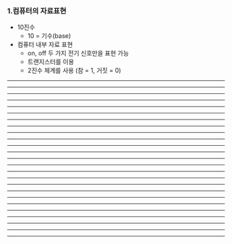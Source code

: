 ### 1.컴퓨터의 자료표현

- 10진수
  - 10 = 기수(base)
- 컴퓨터 내부 자료 표현
  - on, off 두 가지 전기 신호만을 표현 가능
  - 트랜지스터를 이용
  - 2진수 체계를 사용 (참 = 1, 거짓 = 0)

<hr>
<hr>
<hr>
<hr>
<hr>
<hr>
<hr>
<hr>
<hr>
<hr>
<hr>
<hr>
<hr>
<hr>
<hr>
<hr>
<hr>
<hr>
<hr>
<hr>
<hr>
<hr>
<hr>
<hr>
<hr>

